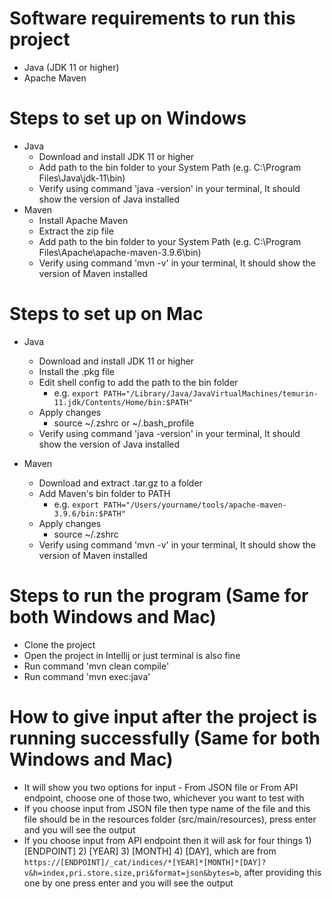 # Software requirements to run this project

- Java (JDK 11 or higher)
- Apache Maven

# Steps to set up on Windows

- Java
  - Download and install JDK 11 or higher
  - Add path to the bin folder to your System Path (e.g. C:\Program Files\Java\jdk-11\bin)
  - Verify using command 'java -version' in your terminal, It should show the version of Java installed
- Maven
  - Install Apache Maven
  - Extract the zip file
  - Add path to the bin folder to your System Path (e.g. C:\Program Files\Apache\apache-maven-3.9.6\bin)
  - Verify using command 'mvn -v' in your terminal, It should show the version of Maven installed

# Steps to set up on Mac

- Java
  - Download and install JDK 11 or higher
  - Install the .pkg file
  - Edit shell config to add the path to the bin folder
    - e.g. `export PATH="/Library/Java/JavaVirtualMachines/temurin-11.jdk/Contents/Home/bin:$PATH"`
  - Apply changes
    - source ~/.zshrc or ~/.bash_profile
  - Verify using command 'java -version' in your terminal, It should show the version of Java installed
 
- Maven
  - Download and extract .tar.gz to a folder
  - Add Maven's bin folder to PATH
    - e.g. `export PATH="/Users/yourname/tools/apache-maven-3.9.6/bin:$PATH"`
  - Apply changes
    - source ~/.zshrc
  - Verify using command 'mvn -v' in your terminal, It should show the version of Maven installed
 
# Steps to run the program (Same for both Windows and Mac)

- Clone the project
- Open the project in Intellij or just terminal is also fine
- Run command 'mvn clean compile'
- Run command 'mvn exec:java'

# How to give input after the project is running successfully (Same for both Windows and Mac)

- It will show you two options for input - From JSON file or From API endpoint, choose one of those two, whichever you want to test with
- If you choose input from JSON file then type name of the file and this file should be in the resources folder (src/main/resources),
  press enter and you will see the output
- If you choose input from API endpoint then it will ask for four things 1) [ENDPOINT] 2) [YEAR] 3) [MONTH] 4) [DAY], which are from
  `https://[ENDPOINT]/_cat/indices/*[YEAR]*[MONTH]*[DAY]?v&h=index,pri.store.size,pri&format=json&bytes=b`, after providing this one by one
  press enter and you will see the output
